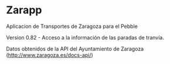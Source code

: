# Zarapp
Aplicacion de Transportes de Zaragoza para el Pebble

Version 0.82 - Acceso a la información de las paradas de tranvía.

Datos obtenidos de la API del Ayuntamiento de Zaragoza (http://www.zaragoza.es/docs-api/)
